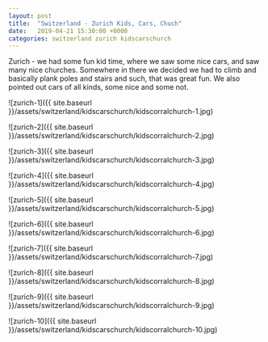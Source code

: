 ```yaml
---
layout: post
title:  "Switzerland - Zurich Kids, Cars, Chuch"
date:   2019-04-21 15:30:00 +0000
categories: switzerland zurich kidscarschurch
---
```


Zurich - we had some fun kid time, where we saw some nice cars, and saw
many nice churches. Somewhere in there we decided we had to climb and basically 
plank poles and stairs and such, that was great fun. We also pointed out cars
of all kinds, some nice and some not.

![zurich-1]({{ site.baseurl }}/assets/switzerland/kidscarschurch/kidscorralchurch-1.jpg)

![zurich-2]({{ site.baseurl }}/assets/switzerland/kidscarschurch/kidscorralchurch-2.jpg)

![zurich-3]({{ site.baseurl }}/assets/switzerland/kidscarschurch/kidscorralchurch-3.jpg)

![zurich-4]({{ site.baseurl }}/assets/switzerland/kidscarschurch/kidscorralchurch-4.jpg)

![zurich-5]({{ site.baseurl }}/assets/switzerland/kidscarschurch/kidscorralchurch-5.jpg)

![zurich-6]({{ site.baseurl }}/assets/switzerland/kidscarschurch/kidscorralchurch-6.jpg)

![zurich-7]({{ site.baseurl }}/assets/switzerland/kidscarschurch/kidscorralchurch-7.jpg)

![zurich-8]({{ site.baseurl }}/assets/switzerland/kidscarschurch/kidscorralchurch-8.jpg)

![zurich-9]({{ site.baseurl }}/assets/switzerland/kidscarschurch/kidscorralchurch-9.jpg)

![zurich-10]({{ site.baseurl }}/assets/switzerland/kidscarschurch/kidscorralchurch-10.jpg)